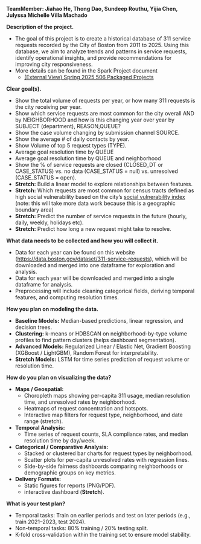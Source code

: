 **TeamMember: Jiahao He, Thong Dao, Sundeep Routhu, Yijia Chen, Julyssa Michelle Villa Machado**

**Description of the project.**

- The goal of this project is to create a historical database of 311 service requests recorded by the City of Boston from 2011 to 2025. Using this database, we aim to analyze trends and patterns in service requests, identify operational insights, and provide recommendations for improving city responsiveness.
- More details can be found in the Spark Project document
  - [(External View) Spring 2025 506 Packaged Projects](https://docs.google.com/document/d/1-a7IIj5K5v1mcdvi0_cUSYJpfFmZ9QJmsYikYGl3bJ4/edit?tab=t.0)

**Clear goal(s).**

- Show the total volume of requests per year, or how many 311 requests is the city receiving per year.
- Show which service requests are most common for the city overall AND by NEIGHBORHOOD and how is this changing year over year by SUBJECT (department), REASON,QUEUE?
- Show the case volume changing by submission channel SOURCE.
- Show the average # of daily contacts by year.
- Show Volume of top 5 request types (TYPE).
- Average goal resolution time by QUEUE
- Average goal resolution time by QUEUE and neighborhood
- Show the % of service requests are closed (CLOSED_DT or CASE_STATUS) vs. no data (CASE_STATUS = null) vs. unresolved (CASE_STATUS = open).
- **Stretch:** Build a linear model to explore relationships between features.
- **Stretch:** Which requests are most common for census tracts defined as high social vulnerability based on the city’s [social vulnerability index](https://data.boston.gov/dataset/climate-ready-boston-social-vulnerability) (note: this will take more data work because this is a geographic boundary area)
- **Stretch:** Predict the number of service requests in the future (hourly, daily, weekly, holidays etc).
- **Stretch:** Predict how long a new request might take to resolve.

**What data needs to be collected and how you will collect it.**

- Data for each year can be found on this website (<https://data.boston.gov/dataset/311-service-requests>), which will be downloaded and merged into one dataframe for exploration and analysis.
- Data for each year will be downloaded and merged into a single dataframe for analysis.
- Preprocessing will include cleaning categorical fields, deriving temporal features, and computing resolution times.

**How you plan on modeling the data.**

- **Baseline Models:** Median-based predictions, linear regression, and decision trees.
- **Clustering:** k-means or HDBSCAN on neighborhood-by-type volume profiles to find pattern clusters (helps dashboard segmentation).
- **Advanced Models:** Regularized Linear / Elastic Net, Gradient Boosting (XGBoost / LightGBM), Random Forest for interpretability.
- **Stretch Models:** LSTM for time series prediction of request volume or resolution time.

**How do you plan on visualizing the data?**

- **Maps / Geospatial:**
  - Choropleth maps showing per-capita 311 usage, median resolution time, and unresolved rates by neighborhood.
  - Heatmaps of request concentration and hotspots.
  - Interactive map filters for request type, neighborhood, and date range (stretch).
- **Temporal Analysis:**
  - Time series of request counts, SLA compliance rates, and median resolution time by day/week.
- **Categorical / Comparative Analysis:**
  - Stacked or clustered bar charts for request types by neighborhood.
  - Scatter plots for per-capita unresolved rates with regression lines.
  - Side-by-side fairness dashboards comparing neighborhoods or demographic groups on key metrics.
- **Delivery Formats:**
  - Static figures for reports (PNG/PDF).
  - interactive dashboard (**Stretch**).

**What is your test plan?**

- Temporal tasks: Train on earlier periods and test on later periods (e.g., train 2021–2023, test 2024).
- Non-temporal tasks: 80% training / 20% testing split.
- K-fold cross-validation within the training set to ensure model stability.